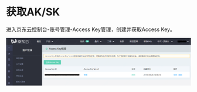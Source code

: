  # **获取AK/SK**

进入京东云控制台-账号管理-Access Key管理，创建并获取Access Key。

![AK管理.png](../../../../image/AI-and-Machine-Learning/lexer/AK管理.png)
